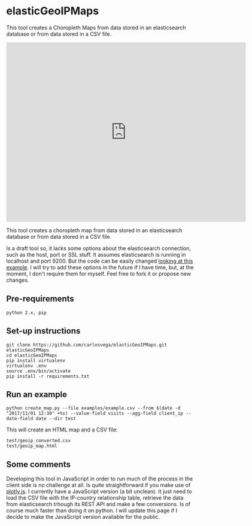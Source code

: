 # elasticGeoIPMaps
This tool creates a Choropleth Maps from data stored in an elasticsearch database or from data stored in a CSV file.

<iframe src="https://carlosvega.github.io/elasticGeoIPMaps/geoip_map.html" width="640" height="480" style="display:block; margin: 0 auto;" frameBorder="0">&nbsp;</iframe>

This tool creates a choropleth map from data stored in an elasticsearch database or from data stored in a CSV file.

Is a draft tool so, it lacks some options about the elasticsearch connection, such as the host, port or SSL stuff. It assumes elasticsearch is running in localhost and port 9200. But the code can be easily changed [looking at this example](https://elasticsearch-py.readthedocs.io/en/master/#ssl-and-authentication). I will try to add these options in the future if I have time, but, at the moment, I don't require them for myself. Feel free to fork it or propose new changes.

## Pre-requirements

```
python 2.x, pip
```

## Set-up instructions
```
git clone https://github.com/carlosvega/elasticGeoIPMaps.git elasticGeoIPMaps
cd elasticGeoIPMaps
pip install virtualenv
virtualenv .env
source .env/bin/activate
pip install -r requirements.txt
```

## Run an example
```
python create_map.py --file examples/example.csv --from $(date -d "2017/11/01 12:30" +%s) --value-field visits --agg-field client_ip --date-field date --dir test
```

This will create an HTML map and a CSV file:
```
test/geoip_converted.csv
test/geoip_map.html
```

## Some comments

Developing this tool in JavaScript in order to run much of the process in the client side is no challenge at all. Is quite straightforward if you make use of [plotly.js](https://plot.ly/javascript/). I currently have a JavaScript version (a bit unclean). It just need to load the CSV file with the IP-country relationship table, retrieve the data from elasticsearch trhough its REST API and make a few conversions. Is of course much faster than doing it on python. I will update this page if I decide to make the JavaScript version available for the public.
